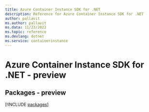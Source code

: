 ```yaml
---
title: Azure Container Instance SDK for .NET
description: Reference for Azure Container Instance SDK for .NET
author: pallavit
ms.author: pallavit
ms.data: 11/23/2022
ms.topic: reference
ms.devlang: dotnet
ms.service: containerinstance
---
```

# Azure Container Instance SDK for .NET - preview
## Packages - preview
[!INCLUDE [packages](container-instance-index.md)]